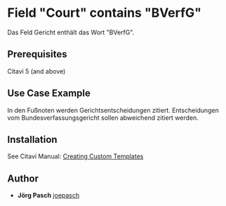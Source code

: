# Field "Court" contains "BVerfG"

Das Feld Gericht enthält das Wort "BVerfG".

## Prerequisites
Citavi 5 (and above)

## Use Case Example 
In den Fußnoten werden Gerichtsentscheidungen zitiert. Entscheidungen vom Bundesverfassungsgericht sollen abweichend zitiert werden.

## Installation
See Citavi Manual: [Creating Custom Templates](http://www.citavi.com/creating_custom_templates)

## Author

* **Jörg Pasch** [joepasch](https://github.com/joepasch)
